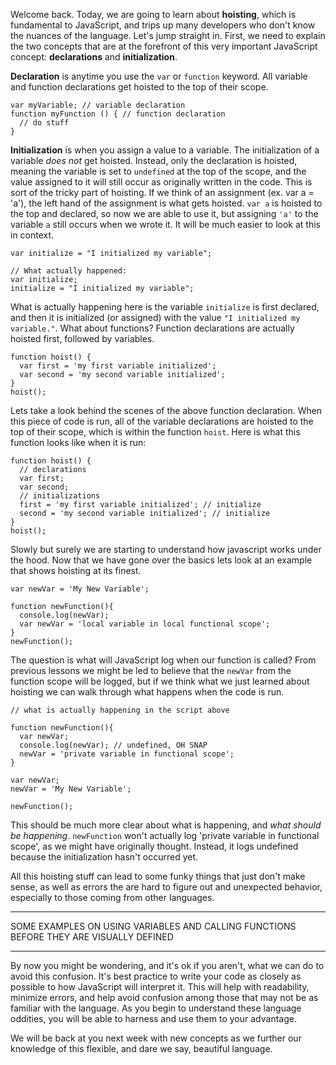 Welcome back. Today, we are going to learn about **hoisting**, which is fundamental to JavaScript, and trips up many developers who don't know the nuances of the language. Let's jump straight in. First, we need to explain the two concepts that are at the forefront of this very important JavaScript concept: **declarations** and **initialization**.


**Declaration** is anytime you use the `var` or `function` keyword. All variable and function declarations get hoisted to the top of their scope.

<?prettify?>
```
var myVariable; // variable declaration
function myFunction () { // function declaration
  // do stuff
}
```
**Initialization** is when you assign a value to a variable. The initialization of a variable *does not* get hoisted. Instead, only the declaration is hoisted, meaning the variable is set to `undefined` at the top of the scope, and the value assigned to it will still occur as originally written in the code. This is sort of the tricky part of hoisting. If we think of an assignment (ex. var a = 'a'), the left hand of the assignment is what gets hoisted. `var a` is hoisted to the top and declared, so now we are able to use it, but assigning `'a'` to the variable `a` still occurs when we wrote it. It will be much easier to look at this in context.

<?prettify?>
```
var initialize = "I initialized my variable";

// What actually happened:
var initialize;
initialize = "I initialized my variable";
```

What is actually happening here is the variable `initialize` is first declared, and then it is initialized (or assigned) with the value `"I initialized my variable."`. What about functions? Function declarations are actually hoisted first, followed by variables.

<?prettify?>
```
function hoist() {
  var first = 'my first variable initialized';
  var second = 'my second variable initialized';
}
hoist();
```

Lets take a look behind the scenes of the above function declaration. When this piece of code is run, all of the variable declarations are hoisted to the top of their scope, which is within the function `hoist`. Here is what this function looks like when it is run:

<?prettify?>
```
function hoist() {
  // declarations
  var first;
  var second;
  // initializations
  first = 'my first variable initialized'; // initialize
  second = 'my second variable initialized'; // initialize
}
hoist();
```

<?prettify?>
Slowly but surely we are starting to understand how javascript works under the hood. Now that we have gone over the basics lets look at an example that shows hoisting at its finest.

<?prettify?>
```
var newVar = 'My New Variable';

function newFunction(){
  console.log(newVar);
  var newVar = 'local variable in local functional scope';
}
newFunction();

```

The question is what will JavaScript log when our function is called? From previous lessons we might be led to believe that the `newVar` from the function scope will be logged, but if we think what we just learned about hoisting we can walk through what happens when the code is run.

<?prettify?>
```
// what is actually happening in the script above

function newFunction(){
  var newVar;
  console.log(newVar); // undefined, OH SNAP
  newVar = 'private variable in functional scope';
}

var newVar;
newVar = 'My New Variable';

newFunction();
```

This should be much more clear about what is happening, and *what should be happening*. `newFunction` won't actually log 'private variable in functional scope', as we might have originally thought. Instead, it logs undefined because the initialization hasn't occurred yet.

All this hoisting stuff can lead to some funky things that just don't make sense, as well as errors the are hard to figure out and unexpected behavior, especially to those coming from other languages.


**********


SOME EXAMPLES ON USING VARIABLES AND CALLING FUNCTIONS BEFORE THEY ARE VISUALLY DEFINED


**********


By now you might be wondering, and it's ok if you aren't, what we can do to avoid this confusion. It's best practice to write your code as closely as possible to how JavaScript will interpret it. This will help with readability, minimize errors, and help avoid confusion among those that may not be as familiar with the language. As you begin to understand these language oddities, you will be able to harness and use them to your advantage.

We will be back at you next week with new concepts as we further our knowledge of this flexible, and dare we say, beautiful language.
